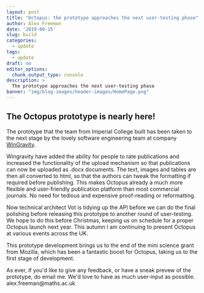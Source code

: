 ```yaml
---
layout: post
title: "Octopus: the prototype approaches the next user-testing phase"
author: Alex Freeman
date: '2019-09-15'
slug: build
categories:
  - update
tags:
  - update
draft: no
editor_options:
  chunk_output_type: console
description: >
  The prototype approaches the next user-testing phase
banner: "img/blog-images/header-images/HomePage.png"
---
```

<div id="build_begins" class="section level2">
  <h2>The Octopus prototype is nearly here!</h2>
	  <p>The prototype that the team from Imperial College built has been taken to the next stage by the lovely software engineering team at company <a href="https://www.wingravity.com">WinGravity</a>.</p>
	  <p>Wingravity have added the ability for people to rate publications and increased the functionality of the upload mechanism so that publications can now be uploaded as .docx documents. The text, images and tables are then all converted to html, so that the authors can tweak the formatting if required before publishing. This makes Octopus already a much more flexible and user-friendly publication platform than most commercial journals. No need for tedious and expensive proof-reading or reformatting.</p>
	  <p>Now technical architect Vot is tidying up the API before we can do the final polishing before releasing this prototype to another round of user-testing. We hope to do this before Christmas, keeping us on schedule for a proper Octopus launch next year. This autumn I am continuing to present Octopus at various events across the UK.</p>
    <p>This prototype development brings us to the end of the mini science grant from Mozilla, which has been a fantastic boost for Octopus, taking us to the first stage of development.</p>
    <p>As ever, if you'd like to give any feedback, or have a sneak prevew of the prototype, do email me. We'd love to have as much user-input as possible. alex.freeman@maths.ac.uk</p>



  </div>

